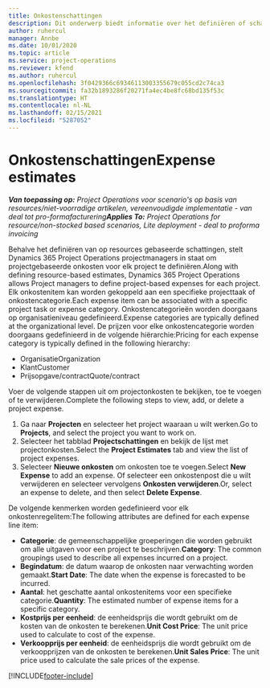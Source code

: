 ```yaml
---
title: Onkostenschattingen
description: Dit onderwerp biedt informatie over het definiëren of schatten van projectgebaseerde onkosten.
author: ruhercul
manager: Annbe
ms.date: 10/01/2020
ms.topic: article
ms.service: project-operations
ms.reviewer: kfend
ms.author: ruhercul
ms.openlocfilehash: 3f0429366c69346113003355679c055cd2c74ca3
ms.sourcegitcommit: fa32b1893286f20271fa4ec4be8fc68bd135f53c
ms.translationtype: HT
ms.contentlocale: nl-NL
ms.lasthandoff: 02/15/2021
ms.locfileid: "5287052"
---
```

# <a name="expense-estimates"></a><span data-ttu-id="295b0-103">Onkostenschattingen</span><span class="sxs-lookup"><span data-stu-id="295b0-103">Expense estimates</span></span>
<span data-ttu-id="295b0-104">_**Van toepassing op:** Project Operations voor scenario's op basis van resources/niet-voorradige artikelen, vereenvoudigde implementatie - van deal tot pro-formafacturering_</span><span class="sxs-lookup"><span data-stu-id="295b0-104">_**Applies To:** Project Operations for resource/non-stocked based scenarios, Lite deployment - deal to proforma invoicing_</span></span>

<span data-ttu-id="295b0-105">Behalve het definiëren van op resources gebaseerde schattingen, stelt Dynamics 365 Project Operations projectmanagers in staat om projectgebaseerde onkosten voor elk project te definiëren.</span><span class="sxs-lookup"><span data-stu-id="295b0-105">Along with defining resource-based estimates, Dynamics 365 Project Operations allows Project managers to define project-based expenses for each project.</span></span> <span data-ttu-id="295b0-106">Elk onkostenitem kan worden gekoppeld aan een specifieke projecttaak of onkostencategorie.</span><span class="sxs-lookup"><span data-stu-id="295b0-106">Each expense item can be associated with a specific project task or expense category.</span></span> <span data-ttu-id="295b0-107">Onkostencategorieën worden doorgaans op organisatieniveau gedefinieerd.</span><span class="sxs-lookup"><span data-stu-id="295b0-107">Expense categories are typically defined at the organizational level.</span></span> <span data-ttu-id="295b0-108">De prijzen voor elke onkostencategorie worden doorgaans gedefinieerd in de volgende hiërarchie:</span><span class="sxs-lookup"><span data-stu-id="295b0-108">Pricing for each expense category is typically defined in the following hierarchy:</span></span>

- <span data-ttu-id="295b0-109">Organisatie</span><span class="sxs-lookup"><span data-stu-id="295b0-109">Organization</span></span>
- <span data-ttu-id="295b0-110">Klant</span><span class="sxs-lookup"><span data-stu-id="295b0-110">Customer</span></span>
- <span data-ttu-id="295b0-111">Prijsopgave/contract</span><span class="sxs-lookup"><span data-stu-id="295b0-111">Quote/contract</span></span>

<span data-ttu-id="295b0-112">Voer de volgende stappen uit om projectonkosten te bekijken, toe te voegen of te verwijderen.</span><span class="sxs-lookup"><span data-stu-id="295b0-112">Complete the following steps to view, add, or delete a project expense.</span></span>

1. <span data-ttu-id="295b0-113">Ga naar **Projecten** en selecteer het project waaraan u wilt werken.</span><span class="sxs-lookup"><span data-stu-id="295b0-113">Go to **Projects**, and select the project you want to work on.</span></span>
2. <span data-ttu-id="295b0-114">Selecteer het tabblad **Projectschattingen** en bekijk de lijst met projectonkosten.</span><span class="sxs-lookup"><span data-stu-id="295b0-114">Select the **Project Estimates** tab and view the list of project expenses.</span></span>
3. <span data-ttu-id="295b0-115">Selecteer **Nieuwe onkosten** om onkosten toe te voegen.</span><span class="sxs-lookup"><span data-stu-id="295b0-115">Select **New Expense** to add an expense.</span></span> <span data-ttu-id="295b0-116">Of selecteer een onkostenpost die u wilt verwijderen en selecteer vervolgens **Onkosten verwijderen**.</span><span class="sxs-lookup"><span data-stu-id="295b0-116">Or, select an expense to delete, and then select **Delete Expense**.</span></span>

<span data-ttu-id="295b0-117">De volgende kenmerken worden gedefinieerd voor elk onkostenregelitem:</span><span class="sxs-lookup"><span data-stu-id="295b0-117">The following attributes are defined for each expense line item:</span></span>

- <span data-ttu-id="295b0-118">**Categorie**: de gemeenschappelijke groeperingen die worden gebruikt om alle uitgaven voor een project te beschrijven.</span><span class="sxs-lookup"><span data-stu-id="295b0-118">**Category**: The common groupings used to describe all expenses incurred on a project.</span></span>
- <span data-ttu-id="295b0-119">**Begindatum**: de datum waarop de onkosten naar verwachting worden gemaakt.</span><span class="sxs-lookup"><span data-stu-id="295b0-119">**Start Date**: The date when the expense is forecasted to be incurred.</span></span>
- <span data-ttu-id="295b0-120">**Aantal**: het geschatte aantal onkostenitems voor een specifieke categorie.</span><span class="sxs-lookup"><span data-stu-id="295b0-120">**Quantity**: The estimated number of expense items for a specific category.</span></span>
- <span data-ttu-id="295b0-121">**Kostprijs per eenheid**: de eenheidsprijs die wordt gebruikt om de kosten van de onkosten te berekenen.</span><span class="sxs-lookup"><span data-stu-id="295b0-121">**Unit Cost Price**: The unit price used to calculate to cost of the expense.</span></span>
- <span data-ttu-id="295b0-122">**Verkoopprijs per eenheid**: de eenheidsprijs die wordt gebruikt om de verkoopprijzen van de onkosten te berekenen.</span><span class="sxs-lookup"><span data-stu-id="295b0-122">**Unit Sales Price**: The unit price used to calculate the sale prices of the expense.</span></span>



[!INCLUDE[footer-include](../includes/footer-banner.md)]